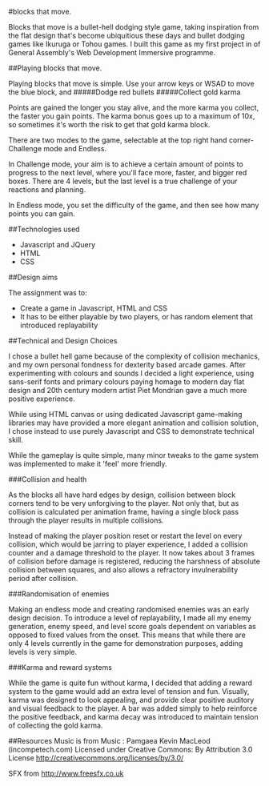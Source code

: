 #blocks that move.

Blocks that move is a bullet-hell dodging style game, taking inspiration from the flat design that's become ubiquitious these days and bullet dodging games like Ikuruga or Tohou games. I built this game as my first project in of General Assembly's Web Development Immersive programme.



##Playing blocks that move.

Playing blocks that move is simple. Use your arrow keys or WSAD to move the blue block, and
#####Dodge red bullets
#####Collect gold karma

Points are gained the longer you stay alive, and the more karma you collect, the faster you gain points. The karma bonus goes up to a maximum of 10x, so sometimes it's worth the risk to get that gold karma block.

There are two modes to the game, selectable at the top right hand corner- Challenge mode and Endless.

In Challenge mode, your aim is to achieve a certain amount of points to progress to the next level, where you'll face more, faster, and bigger red boxes. There are 4 levels, but the last level is a true challenge of your reactions and planning.

In Endless mode, you set the difficulty of the game, and then see how many points you can gain.

##Technologies used
+ Javascript and JQuery
+ HTML
+ CSS

##Design aims

The assignment was to:

- Create a game in Javascript, HTML and CSS
- It has to be either playable by two players, or has random element that introduced replayability

##Technical and Design Choices

I chose a bullet hell game because of the complexity of collision mechanics, and my own personal fondness for dexterity based arcade games. After experimenting with colours and sounds I decided a light experience, using sans-serif fonts and primary colours paying homage to modern day flat design and 20th century modern artist Piet Mondrian gave a much more positive experience.

While using HTML canvas or using dedicated Javascript game-making libraries may have provided a more elegant animation and collision solution, I chose instead to use purely Javascript and CSS to demonstrate technical skill.

While the gameplay is quite simple, many minor tweaks to the game system was implemented to make it 'feel' more friendly.

###Collision and health

As the blocks all have hard edges by design, collision between block corners tend to be very unforgiving to the player. Not only that, but as collision is calculated per animation frame, having a single block pass through the player results in multiple collisions.

Instead of making the player position reset or restart the level on every collision, which would be jarring to player experience, I added a collision counter and a damage threshold to the player. It now takes about 3 frames of collision before damage is registered, reducing the harshness of absolute collision between squares, and also allows a refractory invulnerability period after collision.

###Randomisation of enemies

Making an endless mode and creating randomised enemies was an early design decision. To introduce a level of replayability, I made all my enemy generation, enemy speed, and level score goals dependent on variables as opposed to fixed values from the onset. This means that while there are only 4 levels currently in the game for demonstration purposes, adding levels is very simple.

###Karma and reward systems 

While the game is quite fun without karma, I decided that adding a reward system to the game would add an extra level of tension and fun. Visually, karma was designed to look appealing, and provide clear positive auditory and visual feedback to the player. A bar was added simply to help reinforce the positive feedback, and karma decay was introduced to maintain tension of collecting the gold karma.

##Resources
Music is from Music : Pamgaea Kevin MacLeod (incompetech.com)
Licensed under Creative Commons: By Attribution 3.0 License
http://creativecommons.org/licenses/by/3.0/

SFX from http://www.freesfx.co.uk